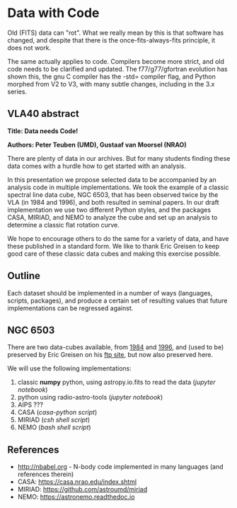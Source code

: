 # Data with Code

Old (FITS) data can "rot". What we really mean by this is that software has changed,
and despite that there is the once-fits-always-fits principle, it does not work.

The same actually applies to code. Compilers become more strict, and
old code needs to be clarified and updated. The f77/g77/gfortran evolution has
shown this, the gnu C compiler has the -std= compiler flag, and Python
morphed from V2 to V3, with many subtle changes, including in the 3.x series.

## VLA40 abstract

**Title:   Data needs Code!**

**Authors: Peter Teuben (UMD), Gustaaf van Moorsel (NRAO)**

There are plenty of data in our archives. But for many students
finding these data comes with a hurdle how to get started with an
analysis.

In this presentation we propose selected data to be accompanied by an
analysis code in multiple implementations. We took the example of a
classic spectral line data cube, NGC 6503, that has been observed
twice by the VLA (in 1984 and 1996), and both resulted in seminal
papers. In our draft implementation we use two different Python
styles, and the packages CASA, MIRIAD, and NEMO to analyze the cube
and set up an analysis to determine a classic flat rotation curve.

We hope to encourage others to do the same for a variety of data, and
have these published in a standard form. We like to thank Eric Greisen
to keep good care of these classic data cubes and making this exercise
possible.

## Outline

Each dataset should be implemented in a number of ways (languages,
scripts, packages), and produce a certain set of resulting values that
future implementations can be regressed against.

## NGC 6503

There are two data-cubes available, from 
[1984](https://ui.adsabs.harvard.edu/abs/1985AJ.....90.1038V)
and 
[1996](https://ui.adsabs.harvard.edu/abs/2009AJ....137.4718G),
and (used to be) preserved by Eric Greisen on his 
[ftp site](ftp://ftp.aoc.nrao.edu/pub/staff/egreisen/), but now also preserved here.

We will use the following implementations:

1. classic **numpy** python, using astropy.io.fits to read the data (*jupyter notebook*)
2. python using radio-astro-tools (*jupyter notebook*)
3. AIPS ???
3. CASA (*casa-python script*)
4. MIRIAD (*csh shell script*)
5. NEMO (*bash shell script*)






## References

* http://nbabel.org - N-body code implemented in many languages (and references therein)
* CASA: https://casa.nrao.edu/index.shtml
* MIRIAD: https://github.com/astroumd/miriad
* NEMO: https://astronemo.readthedoc.io
